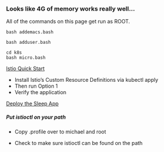 
### Looks like 4G of memory works really well...

All of the commands on this page get run as ROOT.

```
bash addemacs.bash

bash adduser.bash

cd k8s
bash micro.bash
```

[Istio Quick Start](https://istio.io/docs/setup/kubernetes/quick-start/)

  * Install Istio’s Custom Resource Definitions via kubectl apply
  * Then run Option 1
  * Verify the application

[Deploy the Sleep App](https://istio.io/docs/setup/kubernetes/sidecar-injection/#deploying-an-app)

##### Put istioctl on your path

 * Copy .profile over to michael and root

 * Check to make sure istioctl can be found on the path
